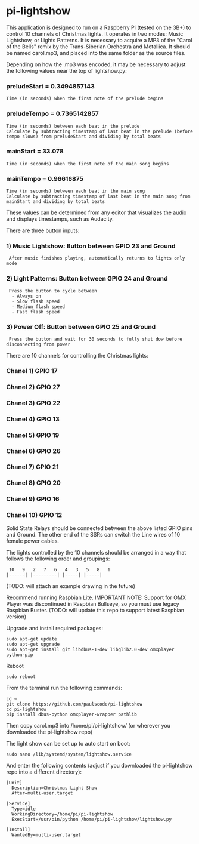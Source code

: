 # pi-lightshow

This application is designed to run on a Raspberry Pi (tested on the 3B+) to control 10 channels of Christmas lights.  It operates in two modes: Music Lightshow, or Lights Patterns.  It is necessary to acquire a MP3 of the "Carol of the Bells" remix by the Trans-Siberian Orchestra and Metallica.  It should be named carol.mp3, and placed into the same folder as the source files.

Depending on how the .mp3 was encoded, it may be necessary to adjust the following values near the top of lightshow.py:

### preludeStart = 0.3494857143
    Time (in seconds) when the first note of the prelude begins
### preludeTempo = 0.7365142857
    Time (in seconds) between each beat in the prelude
    Calculate by subtracting timestamp of last beat in the prelude (before tempo slows) from preludeStart and dividing by total beats
### mainStart = 33.078
    Time (in seconds) when the first note of the main song begins
### mainTempo = 0.96616875
    Time (in seconds) between each beat in the main song
    Calculate by subtracting timestamp of last beat in the main song from mainStart and dividing by total beats

These values can be determined from any editor that visualizes the audio and displays timestamps, such as Audacity.

There are three button inputs:

### 1) Music Lightshow: Button between GPIO 23 and Ground
     After music finishes playing, automatically returns to lights only mode
### 2) Light Patterns: Button between GPIO 24 and Ground
     Press the button to cycle between
      - Always on
      - Slow flash speed
      - Medium flash speed
      - Fast flash speed
### 3) Power Off: Button between GPIO 25 and Ground
     Press the button and wait for 30 seconds to fully shut dow before disconnecting from power

There are 10 channels for controlling the Christmas lights:

### Chanel 1) GPIO 17
### Chanel 2) GPIO 27
### Chanel 3) GPIO 22
### Chanel 4) GPIO 13
### Chanel 5) GPIO 19
### Chanel 6) GPIO 26
### Chanel 7) GPIO 21
### Chanel 8) GPIO 20
### Chanel 9) GPIO 16
### Chanel 10) GPIO 12

Solid State Relays should be connected between the above listed GPIO pins and Ground.  The other end of the SSRs can switch the Line wires of 10 female power cables.

The lights controlled by the 10 channels should be arranged in a way that follows the following order and groupings:

     10   9   2   7   6   4   3   5   8   1
    |------| |---------| |-----| |-----|

(TODO: will attach an example drawing in the future)

Recommend running Raspbian Lite.
IMPORTANT NOTE: Support for OMX Player was discontinued in Raspbian Bullseye, so you must use legacy Raspbian Buster.
(TODO: will update this repo to support latest Raspbian version)

Upgrade and install required packages:

    sudo apt-get update
    sudo apt-get upgrade
    sudo apt-get install git libdbus-1-dev libglib2.0-dev omxplayer python-pip

Reboot

    sudo reboot

From the terminal run the following commands:

    cd ~
    git clone https://github.com/paulscode/pi-lightshow
    cd pi-lightshow
    pip install dbus-python omxplayer-wrapper pathlib

Then copy carol.mp3 into /home/pi/pi-lightshow/ (or wherever you downloaded the pi-lightshow repo)

The light show can be set up to auto start on boot:

    sudo nano /lib/systemd/system/lightshow.service

And enter the following contents (adjust if you downloaded the pi-lightshow repo into a different directory):

    [Unit]
      Description=Christmas Light Show
      After=multi-user.target
    
    [Service]
      Type=idle
      WorkingDirectory=/home/pi/pi-lightshow
      ExecStart=/usr/bin/python /home/pi/pi-lightshow/lightshow.py
    
    [Install]
      WantedBy=multi-user.target
